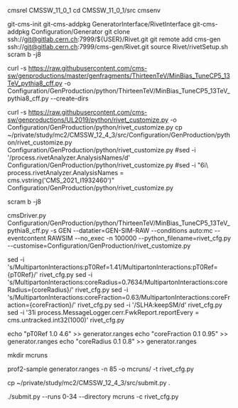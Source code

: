 cmsrel CMSSW_11_0_1
cd CMSSW_11_0_1/src
cmsenv

git-cms-init
git-cms-addpkg GeneratorInterface/RivetInterface
git-cms-addpkg Configuration/Generator
git clone ssh://git@gitlab.cern.ch:7999/${USER}/Rivet.git
git remote add cms-gen ssh://git@gitlab.cern.ch:7999/cms-gen/Rivet.git
source Rivet/rivetSetup.sh
scram b -j8

curl -s https://raw.githubusercontent.com/cms-sw/genproductions/master/genfragments/ThirteenTeV/MinBias_TuneCP5_13TeV_pythia8_cff.py -o Configuration/GenProduction/python/ThirteenTeV/MinBias_TuneCP5_13TeV_pythia8_cff.py --create-dirs

curl -s https://raw.githubusercontent.com/cms-sw/genproductions/UL2019/python/rivet_customize.py -o Configuration/GenProduction/python/rivet_customize.py
cp ~/private/study/mc2/CMSSW_12_4_3/src/Configuration/GenProduction/python/rivet_customize.py Configuration/GenProduction/python/rivet_customize.py
#sed -i '/process.rivetAnalyzer.AnalysisNames/d' Configuration/GenProduction/python/rivet_customize.py
#sed -i "6i\ 	process.rivetAnalyzer.AnalysisNames = cms.vstring(\'CMS_2021_I1932460\')" Configuration/GenProduction/python/rivet_customize.py

scram b -j8


cmsDriver.py Configuration/GenProduction/python/ThirteenTeV/MinBias_TuneCP5_13TeV_pythia8_cff.py -s GEN --datatier=GEN-SIM-RAW --conditions auto:mc --eventcontent RAWSIM --no_exec -n 100000 --python_filename=rivet_cfg.py --customise=Configuration/GenProduction/rivet_customize.py


sed -i 's/MultipartonInteractions:pT0Ref=1.41/MultipartonInteractions:pT0Ref={pT0Ref}/' rivet_cfg.py
sed -i 's/MultipartonInteractions:coreRadius=0.7634/MultipartonInteractions:coreRadius={coreRadius}/' rivet_cfg.py
sed -i 's/MultipartonInteractions:coreFraction=0.63/MultipartonInteractions:coreFraction={coreFraction}/' rivet_cfg.py
sed -i '/SLHA:keepSM/d' rivet_cfg.py
sed -i '31i process.MessageLogger.cerr.FwkReport.reportEvery = cms.untracked.int32(1000)' rivet_cfg.py

echo "pT0Ref 1.0 4.6" >> generator.ranges
echo "coreFraction 0.1 0.95" >> generator.ranges
echo "coreRadius 0.1 0.8" >> generator.ranges

mkdir mcruns

prof2-sample generator.ranges -n 85 -o mcruns/ -t rivet_cfg.py

cp ~/private/study/mc2/CMSSW_12_4_3/src/submit.py .

./submit.py --runs 0-34  --directory mcruns -c  rivet_cfg.py
